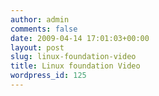 ```yaml
---
author: admin
comments: false
date: 2009-04-14 17:01:03+00:00
layout: post
slug: linux-foundation-video
title: Linux foundation Video
wordpress_id: 125
---
```



